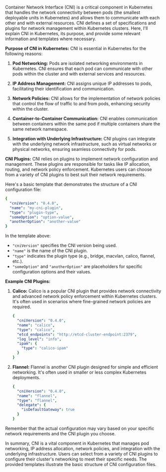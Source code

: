 Container Network Interface (CNI) is a critical component in Kubernetes that handles the network connectivity between pods (the smallest deployable units in Kubernetes) and allows them to communicate with each other and with external resources. CNI defines a set of specifications and plugins for network management within Kubernetes clusters. Here, I'll explain CNI in Kubernetes, its purpose, and provide some relevant information and templates where necessary.

**Purpose of CNI in Kubernetes:**
CNI is essential in Kubernetes for the following reasons:

1. **Pod Networking:** Pods are isolated networking environments in Kubernetes. CNI ensures that each pod can communicate with other pods within the cluster and with external services and resources.

2. **IP Address Management:** CNI assigns unique IP addresses to pods, facilitating their identification and communication.

3. **Network Policies:** CNI allows for the implementation of network policies that control the flow of traffic to and from pods, enhancing security within the cluster.

4. **Container-to-Container Communication:** CNI enables communication between containers within the same pod if multiple containers share the same network namespace.

5. **Integration with Underlying Infrastructure:** CNI plugins can integrate with the underlying network infrastructure, such as virtual networks or physical networks, ensuring seamless connectivity for pods.

**CNI Plugins:**
CNI relies on plugins to implement network configuration and management. These plugins are responsible for tasks like IP allocation, routing, and network policy enforcement. Kubernetes users can choose from a variety of CNI plugins to best suit their network requirements.

Here's a basic template that demonstrates the structure of a CNI configuration file:

```yaml
{
  "cniVersion": "0.4.0",
  "name": "my-cni-plugin",
  "type": "plugin-type",
  "someOption": "option-value",
  "anotherOption": "another-value"
}
```

In the template above:

- `"cniVersion"` specifies the CNI version being used.
- `"name"` is the name of the CNI plugin.
- `"type"` indicates the plugin type (e.g., bridge, macvlan, calico, flannel, etc.).
- `"someOption"` and `"anotherOption"` are placeholders for specific configuration options and their values.

**Example CNI Plugins:**

1. **Calico:**
   Calico is a popular CNI plugin that provides network connectivity and advanced network policy enforcement within Kubernetes clusters. It's often used in scenarios where fine-grained network policies are required.

   ```yaml
   {
     "cniVersion": "0.4.0",
     "name": "calico",
     "type": "calico",
     "etcd_endpoints": "http://etcd-cluster-endpoint:2379",
     "log_level": "info",
     "ipam": {
       "type": "calico-ipam"
     }
   }
   ```

2. **Flannel:**
   Flannel is another CNI plugin designed for simple and efficient networking. It's often used in smaller or less complex Kubernetes deployments.

   ```yaml
   {
     "cniVersion": "0.4.0",
     "name": "flannel",
     "type": "flannel",
     "delegate": {
       "isDefaultGateway": true
     }
   }
   ```

Remember that the actual configuration may vary based on your specific network requirements and the CNI plugin you choose.

In summary, CNI is a vital component in Kubernetes that manages pod networking, IP address allocation, network policies, and integration with the underlying infrastructure. Users can select from a variety of CNI plugins to configure their cluster's networking to meet their specific needs. The provided templates illustrate the basic structure of CNI configuration files.